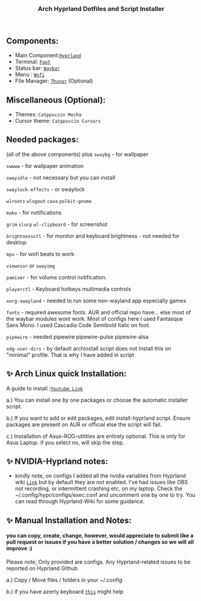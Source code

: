 
<br>
<h3 align = "center"> Arch Hyprland Dotfiles and Script Installer</h3>
<br>

## Components:

- Main Component:[`Hyprland`](https://github.com/hyprwm/Hyprland)
- Terminal: [`Foot`](https://github.com/r-c-f/foot)
- Status bar: [`Waybar`](https://github.com/Alexays/Waybar)
- Menu : [`Wofi`](https://hg.sr.ht/~scoopta/wofi)
- FIle Manager: [`Thunar`](https://docs.xfce.org/xfce/thunar/start) (Optional)

## Miscellaneous (Optional):

- Themes: `Catppuccin Mocha`
- Cursor theme: `Catppuccin Cursors`

## Needed packages:

(all of the above components) plus
`swaybg` - for wallpaper

`swwww` - for wallpaper animation

`swayidle` - not necessary but you can install

`swaylock-effects` - or swaylock

`wlroots` `wlogout` `cava` `polkit-gnome`

`mako` - for notifications

`grim` `slurp` `wl-clipboard` - for screenshot

`brightnessctl`  - for monitor and keyboard brightness - not needed for desktop

`mpv` - for wofi beats to work

`viewnior` or `swayimg`  

`pamixer` - for volume control notification. 

`playerctl` - Keyboard hotkeys multimedia controls

`xorg-xwayland` - needed to run some non-wayland app especially games

`fonts` - required awesome fonts. AUR and official repo have... else most of the waybar modules wont work. Most of configs here I used Fantasque Sans Mono. I used Cascadia Code Semibold Italic on foot.

`pipewire` - needed pipewire pipewire-pulse pipewire-alsa

`xdg-user-dirs` - by default archinstall script does not install this on "minimal" profile. That is why I have added in script


## ✨ Arch Linux quick Installation:

A guide to install :[`Youtube Link`](https://youtu.be/BUgzNdxOaD4)

a.) You can install one by one packages or choose the automatic installer script.

b.) If you want to add or edit packages, edit install-hyprland script. Ensure packages are present on AUR or official else the script will fail.

c.) Installation of Asus-ROG-utilities are entirely optional. This is only for Asus Laptop. if you select no, will skip the step.
 

## ✨ NVIDIA-Hyprland notes:
- kindly note, on configs I added all the nvidia variables from Hyprland wiki [`Link`](https://wiki.hyprland.org/Nvidia/) but by default they are not enabled. I've had issues like OBS not recording, or intermittent crashing etc, on my laptop. Check the ~/.config/hypr/configs/exec.conf and uncomment one by one to try. You can read through Hyprland-Wiki for some guidance.

## ✨ Manual Installation and Notes: 
#### you can copy, create, change, however, would appreciate to submit like a pull request or issues if you have a better solution / changes so we will all improve :)


Please note, Only provided are configs. Any Hyprland-related issues to be reported on Hyprland Github

a.) Copy / Move files / folders in your ~/.config

b.) if you have azerty keyboard [`this`](https://github.com/swaywm/sway/issues/1460?fbclid=IwAR1C8VcY_wWbGhXvT-5ApjJCQuJoJzhOVor6o5fdn0Nj1c6bD9JXoQAPQIg) might help

